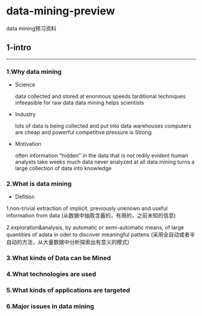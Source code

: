 # data-mining-preview
data mining预习资料

## 1-intro
***
### 1.Why data mining
* Science

  data collected and stored at enormous speeds
  tarditional techniques infeeasible for raw data
  data mining helps scientists
* Industry

  lots of data is being collected and put into data warehouses
  computers are cheap and powerful
  competitive pressure is Strong
* Motivation 

  often information "hidden" in the data that is not redily evident
  human analysts take weeks
  much data never analyzed at all
  data mining turns a large collection of data into knowledge
  
### 2.What is data mining
* Defition

1.non-trivial extraction of implicit, previously unknown and useful information from data
 (从数据中抽取含蓄的，有用的，之前未知的信息)
 
2.exploration&analysis, by automatic or semi-automatic means, of large quantities of adata in oder to discover meaningful     pattens
 (采用全自动或者半自动的方法，从大量数据中分析探索出有意义的模式)
  
### 3.What kinds of Data can be Mined
### 4.What technologies are used
### 5.What kinds of applications are targeted
### 6.Major issues in data mining

